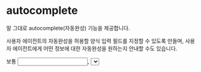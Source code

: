 # autocomplete

  말 그대로 autocomplete(자동완성) 기능을 제공합니다.

 사용자 에이전트의 자동완성을 허용할 양식 입력 필드를 지정할 수 있도록 만들며, 사용자 에이전트에게 어떤 정보에 대한 자동완성을 원하는지 안내할 수도 있습니다.
 
보통 <input>, <select>, <textarea> 태그에 집어넣는 속성입니다만, 여기 지정하지 않은 경우 브라우저는 요소의 양식 소유자, 즉 조상 <form> 요소 또는 form 특성의 값을 id 특성으로 사용하는 <form> 요소의 autocomplete 특성을 사용합니다.

 자동완성으로 제안할 값의 출처는 대개 브라우저가 선택합니다.
 사전 정의된 값을 사용할 수도 있지만, 보통 사용자가 과거에 입력했던 값을 사용합니다.
 예를 들면 사용자가 입력했던 이름, 주소, 전화번호, 이메일 주소등을 브라우저에 저장할 방법을 제공하기도 하고, 신용카드 정보를 미리 암호화해 저장하고, 인증절차 후 자동완성 값으로 쓰게 만들 수 있습니다.

**TIP**
  <input>/<select>/<textarea> 요소가 다음 조건을 만족해야 사용자 에이전트가 자동완성을 제공할 수도 있습니다.
   1. name 또는 id 특성 존재
   2. <form> 요소의 자손일 것
   3. 양식에 <input type="submit"> 버튼이 있을 것

## 값
### off
브라우저가 이 필드에 값을 자동으로 넣는 것을 금지합니다.
문서나 애플리케이션이 자신만의 자동완성 기능을 구현하거나, 보안상 문제로 자동완성을 사용하지 않아야 할 경우 지정할 수 있습니다.

**tip**
    대부분의 최신 브라우저에서는 autocomplete을 off로 지정하더라도 브라우저가 사용자에게 계정 이름과 비밀번호 저장 여부를 묻는 것을 막을 수 없으며, 저장한 값을 사용해 자동완성하는 것도 막을 수 없습니다.

### on
브라우저의 자동완성을 허용합니다. 아무런 안내 정보도 제공하지 않으므로, 브라우저가 스스로의 판단 하에 값을 결정합니다.

### name
사람의 전체 이름. 사람 이름 구조의 복잡함과 다양성으로 인해 보통 개별 이름 구성요소보다 name을 사용하는 것을 선호하지만, 하나씩 받아야 한다면 다음 autocomplete 값도 사용할 수 있습니다.

### honorific-prefix
호칭. "Mrs.", "Mr.", "Miss", "Ms.", "Dr.", "Mlle." 등.

### family-name
성.

### given-name
이름.

### additional-name
가운데 이름.

### honorific-suffix
접미사. "Jr.", "B.Sc.", "PhD.", "MBASW", "IV" 등.

### nickname
별명, 별칭.

### email
이메일 주소.

### username
사용자 또는 계정 이름.

### new-password
새로운 비밀번호. 계정을 생성할 때나 비밀번호를 변경할 때, new-password는 "새로운 비밀번호를 입력하세요" 또는 "비밀번호 확인"에 지정해야 합니다. 일반적인 비밀번호와 구분하는 이유는 브라우저가 기존 비밀번호를 자동완성으로 채우는 것을 피하기 위함이며, 안전한 무작위 비밀번호 생성을 제안할 곳을 결정할 때도 사용하기 때문입니다.

### current-password
사용자의 현재 비밀번호.

### one-time-code
사용자를 인증할 때 사용하는 1회성 코드.

### organization-title
직위. "사장", "매니저", "시니어 테크니컬 커뮤니케이터" 등.

### organization
회사 또는 조직명.

### street-address
도로 주소. 여러 줄의 텍스트도 가능하며 두 번째 행정구역(시/군/구) 내에서 구분할 수 있는 주소여야 하지만, 도시 이름, 우편번호, 국가 이름은 포함해선 안됩니다.

### address-line1, address-line2, address-line3
도로 주소의 각 줄. street-address가 존재하지 않는 경우에만 사용해야 합니다.

### address-level4
4단계 주소에서 가장 상세한 행정구역.

### address-level3
최소 3단계 주소에서의 3단계 행정구역.

### address-level2
최소 2단계 주소에서의 2단계 행정구역. 주소에 사용하는 행정구역을 두 단계로 분류하는 국가에서는 보통 도시, 마을 등입니다.

### address-level1
첫 번째 행정구역. 대한민국에서는 특별시·광역시·도, 미국에서는 주입니다.

### country
국가 코드.

### country-name
국가 이름.

### postal-code
우편번호.

### cc-name
신용카드 등 지불수단 소유자의 전체 이름. 보통 개별 이름 구성요소보다 이 쪽을 더 선호합니다.

### cc-family-name
지불수단 소유자의 성.

### cc-given-name
지불수단 소유자의 이름.

### cc-additional-name
지불수단 소유자의 가운데 이름.

### cc-number
신용카드 번호, 계좌번호 등 지불수단 식별 번호.

### cc-exp
지불수단 유효기간. 보통 MM/YY 또는 MM/YYYY의 형태입니다.

### cc-exp-month
지불수단 유효기간의 월.

### cc-exp-year
지불수단 유효기간의 연도.

### cc-csc
지불수단 보안 코드. 신용카드의 경우 뒷면의 세자리 숫자입니다.

### cc-type
지불수단 유형. "Visa", "Master Card" 등.

### transaction-currency
거래에 사용할 통화 단위.

### transaction-amount
결제 양식에 나타나는 거래량, 금액. 단위는 transaction-currency에 나타난 값을 사용합니다.

### language
선호 언어. 유효한 BCP 47 언어 태그여야 합니다.

### bday
생년월일.

### bday-day
생일.

### bday-month
생월.

### bday-year
생년.

### sex
성별. "남성", "여성", "안드로진" 등 줄바꿈 없는 자유형식 텍스트입니다.

### tel
국가 코드를 포함한 전체 전화번호. 개별 전화번호 구성요소가 필요한 경우 다음 값을 사용할 수 있습니다.

### tel-country-code
국가 코드. 1(북미), 82(대한민국) 등.

### tel-national
국가 코드를 제외한 전체 전화번호. 지역번호도 포함합니다. 대한민국 전화번호 "82-2-555-6502"의 경우 "02-555-6502"가 됩니다.

### tel-area-code
지역번호.

### tel-local
국가 코드와 지역번호를 제외한 전화번호. 두 부분으로 나눌 수도 있으며, "555-6502"의 경우 tel-local-prefix는 "555", tel-local-suffix는 "6502"가 됩나다.

### tel-extension
내선번호.

### impp
인스턴트 메시지 프로토콜 엔드포인트의 URL. "xmpp:username@example.net" 등.

### url
URL. 홈페이지, 회사 웹 사이트 주소 등 양식의 맥락에 맞는 값입니다.

### photo
이미지 URL. 사람, 회사, 연락처 정보 등 양식의 맥락에 맞는 값입니다.
